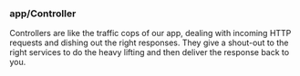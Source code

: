 ### app/Controller

Controllers are like the traffic cops of our app, dealing with incoming HTTP requests and dishing out the right
responses. They give a shout-out to the right services to do the heavy lifting and then deliver the response back to
you.
